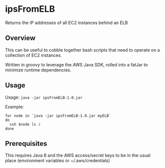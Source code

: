 # ipsFromELB
Returns the IP addresses of all EC2 instances behind an ELB

## Overview

This can be useful to cobble together bash scripts that need to operate on a collection of EC2 instances.

Written in groovy to leverage the AWS Java SDK, rolled into a fatJar to minimize runtime dependencies.


## Usage

Usage: `java -jar ipsFromELB-1.0.jar`

Example:

```
for node in `java -jar ipsFromELB-1.0.jar myELB`
do
  ssh $node ls /
done
```


## Prerequisites

This requires Java 8 and the AWS access/secret keys to be in the usual place (environment variables or ~/.aws/credentials)
